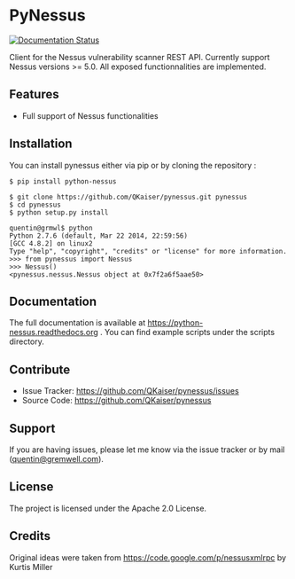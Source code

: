 # PyNessus

[![Documentation Status](https://readthedocs.org/projects/python-nessus/badge/?version=latest)](https://readthedocs.org/projects/python-nessus/?badge=latest)

Client for the Nessus vulnerability scanner REST API. Currently support Nessus versions >= 5.0. All exposed functionnalities
are implemented.

## Features

* Full support of Nessus functionalities

## Installation

You can install pynessus either via pip or by cloning the repository :

```shell
$ pip install python-nessus
```

```shell
$ git clone https://github.com/QKaiser/pynessus.git pynessus
$ cd pynessus
$ python setup.py install
```

```shell
quentin@grmwl$ python
Python 2.7.6 (default, Mar 22 2014, 22:59:56)
[GCC 4.8.2] on linux2
Type "help", "copyright", "credits" or "license" for more information.
>>> from pynessus import Nessus
>>> Nessus()
<pynessus.nessus.Nessus object at 0x7f2a6f5aae50>
```

## Documentation

The full documentation is available at https://python-nessus.readthedocs.org . You can find example scripts under the
scripts directory.

## Contribute

* Issue Tracker: https://github.com/QKaiser/pynessus/issues
* Source Code: https://github.com/QKaiser/pynessus

## Support

If you are having issues, please let me know via the issue tracker or by mail (quentin@gremwell.com).

## License

The project is licensed under the Apache 2.0 License.

## Credits

Original ideas were taken from https://code.google.com/p/nessusxmlrpc by Kurtis Miller
